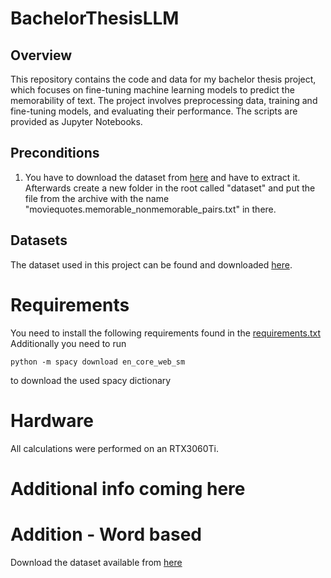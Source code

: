 # BachelorThesisLLM

## Overview

This repository contains the code and data for my bachelor thesis project, which focuses on fine-tuning machine learning models to predict the memorability of text. The project involves preprocessing data, training and fine-tuning models, and evaluating their performance. The scripts are provided as Jupyter Notebooks.

## Preconditions

1. You have to download the dataset from [here](https://www.cs.cornell.edu/~cristian/memorability_files/cornell_movie_quotes_corpus.zip) and have to extract it. Afterwards create a new folder in the root called "dataset" and put the file from the archive with the name "moviequotes.memorable_nonmemorable_pairs.txt" in there.

## Datasets

The dataset used in this project can be found and downloaded [here](https://www.cs.cornell.edu/~cristian/memorability.html).


# Requirements

You need to install the following requirements found in the [requirements.txt](./requirements.txt)
Additionally you need to run 
```shell
python -m spacy download en_core_web_sm
```
to download the used spacy dictionary

# Hardware

All calculations were performed on an RTX3060Ti.

# Additional info coming here

# Addition - Word based

Download the dataset available from [here](https://osf.io/spqjz/)

